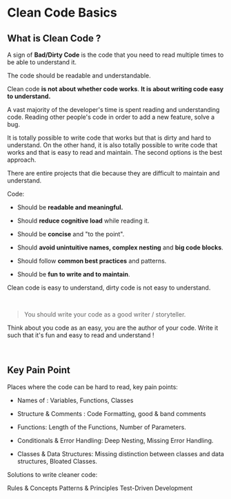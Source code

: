 # Clean Code Basics

## What is Clean Code ?

A sign of **Bad/Dirty Code** is the code that you need to read multiple times to be able to understand it.

The code should be readable and understandable.

Clean code **is not about whether code works**. **It is about writing code easy to understand.**

A vast majority of the developer's time is spent reading and understanding code. Reading other people's code in order to add a new feature, solve a bug.

It is totally possible to write code that works but that is dirty and hard to understand. On the other hand, it is also totally possible to write code that works and that is easy to read and maintain. The second options is the best approach.

There are entire projects that die because they are difficult to maintain and understand.

Code:

- Should be **readable and meaningful.**

- Should **reduce cognitive load** while reading it.

- Should be **concise** and "to the point".

- Should **avoid unintuitive names, complex nesting** and **big code blocks**.

- Should follow **common best practices** and patterns.

- Should be **fun to write and to maintain**.

Clean code is easy to understand, dirty code is not easy to understand.

</br>

> You should write your code as a good writer / storyteller.

Think about you code as an easy, you are the author of your code. Write it such that it's fun and easy to read and understand !

</br>

## Key Pain Point

Places where the code can be hard to read, key pain points:

- Names of : Variables, Functions, Classes

- Structure & Comments : Code Formatting, good & band comments

- Functions: Length of the Functions, Number of Parameters.

- Conditionals & Error Handling: Deep Nesting, Missing Error Handling.

- Classes & Data Structures: Missing distinction between classes and data structures, Bloated Classes.

Solutions to write cleaner code:

Rules & Concepts
Patterns & Principles
Test-Driven Development
